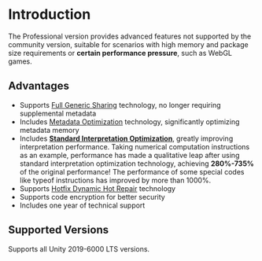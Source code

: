 # Introduction

The Professional version provides advanced features not supported by the community version, suitable for scenarios with high memory and package size requirements or **certain performance pressure**, such as WebGL games.

## Advantages

- Supports [Full Generic Sharing](../fullgenericsharing) technology, no longer requiring supplemental metadata
- Includes [Metadata Optimization](../metadataoptimization) technology, significantly optimizing metadata memory
- Includes **[Standard Interpretation Optimization](../basicencryption)**, greatly improving interpretation performance. Taking numerical computation instructions as an example, performance has made a qualitative leap after using standard interpretation optimization technology, achieving **280%-735%** of the original performance! The performance of some special codes like typeof instructions has improved by more than 1000%.
- Supports [Hotfix Dynamic Hot Repair](../hotfix) technology
- Supports code encryption for better security
- Includes one year of technical support

## Supported Versions

Supports all Unity 2019-6000 LTS versions.
